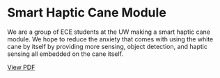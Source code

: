 # Smart Haptic Cane Module
We are a group of ECE students at the UW making a smart haptic cane module.
We hope to reduce the anxiety that comes with using the white cane by itself by providing
more sensing, object detection, and haptic sensing all embedded on the cane itself.

[View PDF](hapticCaneCSE475_finalPresentation.pdf)
